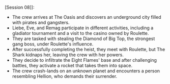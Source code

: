  [Session 08]]:
- The crew arrives at The Oasis and discovers an underground city filled with pirates and gangsters.
- Liebe, Eve, and Remag participate in different activities, including a gladiator tournament and a visit to the casino owned by Roulette.
- They are tasked with stealing the Diamond of Big Top, the strongest gang boss, under Roulette's influence.
- After successfully completing the heist, they meet with Roulette, but The Shark kidnaps her, leaving the crew with her powers.
- They decide to infiltrate the Eight Flames' base and after challenging battles, they activate a rocket that takes them into space.
- The crew crash-lands on an unknown planet and encounters a person resembling Hellion, who demands their surrender.